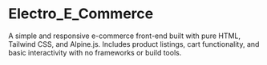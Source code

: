 # Electro_E_Commerce
A simple and responsive e-commerce front-end built with pure HTML, Tailwind CSS, and Alpine.js. Includes product listings, cart functionality, and basic interactivity with no frameworks or build tools.
